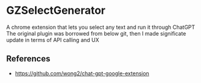 # GZSelectGenerator

A chrome extension that lets you select any text and run it through ChatGPT
The original plugin was borrowed from below git, then I made significate update in terms of API calling and UX


## References

- <https://github.com/wong2/chat-gpt-google-extension>
